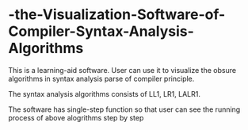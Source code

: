 # -the-Visualization-Software-of-Compiler-Syntax-Analysis-Algorithms

This is a learning-aid software. User can use it to visualize the obsure algorithms in syntax analysis parse of compiler principle.

The syntax analysis algorithms consists of LL1, LR1, LALR1.

The software has single-step function so that user can see the running process of above alogrithms step by step
